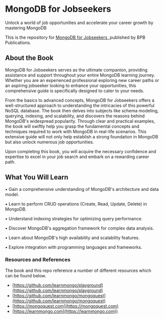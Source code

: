 # MongoDB for Jobseekers

Unlock a world of job opportunities and accelerate your career growth by mastering MongoDB

This is the repository for [MongoDB for Jobseekers
](https://bpbonline.com/products/mongodb-for-jobseekers?variant=42742691135688),published by BPB Publications. 

## About the Book
MongoDB for Jobseekers serves as the ultimate companion, providing assistance and support throughout your entire MongoDB learning journey. Whether you are an experienced professional exploring new career paths or an aspiring jobseeker looking to enhance your opportunities, this comprehensive guide is specifically designed to cater to your needs. 

From the basics to advanced concepts, MongoDB for Jobseekers offers a well-structured approach to understanding the intricacies of this powerful NoSQL database. The book then delves into subjects like schema modeling, querying, indexing, and scalability, and discovers the reasons behind MongoDB's widespread popularity. Through clear and practical examples, the book will swiftly help you grasp the fundamental concepts and techniques required to work with MongoDB in real-life scenarios. This extensive guide will not only help establish a strong foundation in MongoDB but also unlock numerous job opportunities.

Upon completing this book, you will acquire the necessary confidence and expertise to excel in your job search and embark on a rewarding career path.

## What You Will Learn
•  Gain a comprehensive understanding of MongoDB's architecture and data model.

•  Learn to perform CRUD operations (Create, Read, Update, Delete) in MongoDB.

•  Understand indexing strategies for optimizing query performance.

•  Discover MongoDB's aggregation framework for complex data analysis.

•  Learn about MongoDB's high availability and scalability features.

•  Explore integration with programming languages and frameworks.

### Resources and References
The book and this repo reference a number of different resources which can be found below.

- [https://github.com/learnmongo/playground](https://github.com/learnmongo/playground)
- [https://github.com/learnmongo/mongoquest](https://github.com/learnmongo/mongoquest)
- [https://mongoquest.com](https://mongoquest.com)
- [https://learnmongo.com](https://learnmongo.com))
